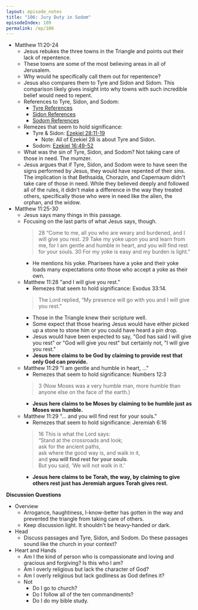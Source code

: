 ```yaml
---
layout: episode_notes
title: "106: Jury Duty in Sodom"
episodeIndex: 109
permalink: /ep/106
---
```


- Matthew 11:20-24
  - Jesus rebukes the three towns in the Triangle and points out their lack of repentence.
  - These towns are some of the most believing areas in all of Jerusalem.
  - Why would he specifically call them out for repentence?
  - Jesus also compares them to Tyre and Sidon and Sidom. This comparison likely gives insight into why towns with such incredible belief would need to repent.
  - References to Tyre, Sidon, and Sodom:
    - [Tyre References](https://www.biblegateway.com/quicksearch/?quicksearch=Tyre&resultspp=500&version=NIV)
    - [Sidon References](https://www.biblegateway.com/quicksearch/?quicksearch=Sidon&resultspp=500&version=NIV)
    - [Sodom References](https://www.biblegateway.com/quicksearch/?quicksearch=Sodom&resultspp=500&version=NIV)
  - Remezes that seem to hold significance:
    - Tyre & Sidon: [Ezekiel 28:11-19](https://www.biblegateway.com/passage/?search=Ezekiel%2028:11-19&version=NIV)
      - Note: All of Ezekiel 28 is about Tyre and Sidon.
    - Sodom: [Ezekiel 16:49-52](https://www.biblegateway.com/passage/?search=Ezekiel%2016:49-52&version=NIV)
  - What was the sin of Tyre, Sidon, and Sodom? Not taking care of those in need. The mumzer. 
  - Jesus argues that if Tyre, Sidon, and Sodom were to have seen the signs performed by Jesus, they would have repented of their sins. The implication is that Bethsaida, Chorazin, and Capernaum didn't take care of those in need. While they believed deeply and followed all of the rules, it didn't make a difference in the way they treated others, specifically those who were in need like the alien, the orphan, and the widow.
- Matthew 11:25-30
  - Jesus says many things in this passage.
  - Focusing on the last parts of what Jesus says, though.
    > 28 “Come to me, all you who are weary and burdened, and I will give you rest. 29 Take my yoke upon you and learn from me, for I am gentle and humble in heart, and you will find rest for your souls. 30 For my yoke is easy and my burden is light.”
    - He mentions his yoke. Pharisees have a yoke and their yoke loads many expectations onto those who accept a yoke as their own.
  - Matthew 11:28 "and I will give you rest."
    - Remezes that seem to hold significance: Exodus 33:14.
    > The Lord replied, “My presence will go with you and I will give you rest.”
    - Those in the Triangle knew their scripture well.
    - Some expect that those hearing Jesus would have either picked up a stone to stone him or you could have heard a pin drop.
    - Jesus would have been expected to say, "God has said I will give you rest" or "God will give you rest" but certainly not, "I will give you rest."
    - **Jesus here claims to be God by claiming to provide rest that only God can provide.**
  - Matthew 11:29 "I am gentle and humble in heart, ..."
    - Remezes that seem to hold significance: Numbers 12:3
    > 3 (Now Moses was a very humble man, more humble than anyone else on the face of the earth.)
    - **Jesus here claims to be Moses by claiming to be humble just as Moses was humble.**
  - Matthew 11:29 "... and you will find rest for your souls."
    - Remezes that seem to hold significance: Jeremiah 6:16
    > 16 This is what the Lord says:  
    > “Stand at the crossroads and look;  
    >     ask for the ancient paths,  
    > ask where the good way is, and walk in it,  
    >     and **you will find rest for your souls**.  
    >     But you said, ‘We will not walk in it.’  
    - **Jesus here claims to be Torah, the way, by claiming to give others rest just has Jeremiah argues Torah gives rest.**

**Discussion Questions**

- Overview
  - Arrogance, haughtiness, I-know-better has gotten in the way and prevented the triangle from taking care of others.
  - Keep discussion light. It shouldn't be heavy-handed or dark.
- Head
  - Discuss passages and Tyre, Sidon, and Sodom. Do these passages sound like the church in your context?
- Heart and Hands
  - Am I the kind of person who is compassionate and loving and gracious and forgiving? Is this who I am?
  - Am I overly religious but lack the character of God?
  - Am I overly religious but lack godliness as God defines it?
  - Not
    - Do I go to church?
    - Do I follow all of the ten commandments?
    - Do I do my bible study.
